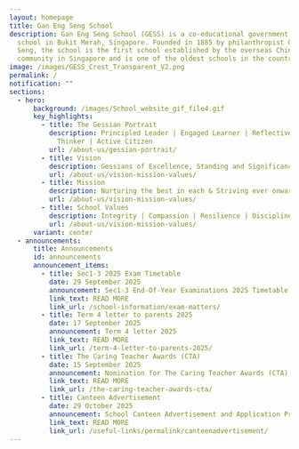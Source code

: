 ```yaml
---
layout: homepage
title: Gan Eng Seng School
description: Gan Eng Seng School (GESS) is a co-educational government secondary
  school in Bukit Merah, Singapore. Founded in 1885 by philanthropist Gan Eng
  Seng, the school is the first school established by the overseas Chinese
  community in Singapore and is one of the oldest schools in the country.
image: /images/GESS_Crest_Transparent_V2.png
permalink: /
notification: ""
sections:
  - hero:
      background: /images/School_website_gif_file4.gif
      key_highlights:
        - title: The Gessian Portrait
          description: Principled Leader | Engaged Learner | Reflective & Innovative
            Thinker | Active Citizen
          url: /about-us/gessian-portrait/
        - title: Vision
          description: Gessians of Excellence, Standing and Significance
          url: /about-us/vision-mission-values/
        - title: Mission
          description: Nurturing the best in each & Striving ever onward
          url: /about-us/vision-mission-values/
        - title: School Values
          description: Integrity | Compassion | Resilience | Discipline | Respect
          url: /about-us/vision-mission-values/
      variant: center
  - announcements:
      title: Announcements
      id: announcements
      announcement_items:
        - title: Sec1-3 2025 Exam Timetable
          date: 29 September 2025
          announcement: Sec1-3 End-Of-Year Examinations 2025 Timetable
          link_text: READ MORE
          link_url: /school-information/exam-matters/
        - title: Term 4 letter to parents 2025
          date: 17 September 2025
          announcement: Term 4 letter 2025
          link_text: READ MORE
          link_url: /term-4-letter-to-parents-2025/
        - title: The Caring Teacher Awards (CTA)
          date: 15 September 2025
          announcement: Nomination for The Caring Teacher Awards (CTA)
          link_text: READ MORE
          link_url: /the-caring-teacher-awards-cta/
        - title: Canteen Advertisement
          date: 29 October 2025
          announcement: School Canteen Advertisement and Application Procedure
          link_text: READ MORE
          link_url: /useful-links/permalink/canteenadvertisement/
---
```

